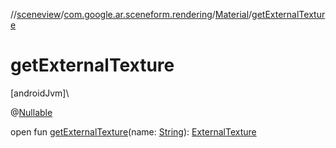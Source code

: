 //[sceneview](../../../index.md)/[com.google.ar.sceneform.rendering](../index.md)/[Material](index.md)/[getExternalTexture](get-external-texture.md)

# getExternalTexture

[androidJvm]\

@[Nullable](https://developer.android.com/reference/kotlin/androidx/annotation/Nullable.html)

open fun [getExternalTexture](get-external-texture.md)(name: [String](https://developer.android.com/reference/kotlin/java/lang/String.html)): [ExternalTexture](../-external-texture/index.md)

